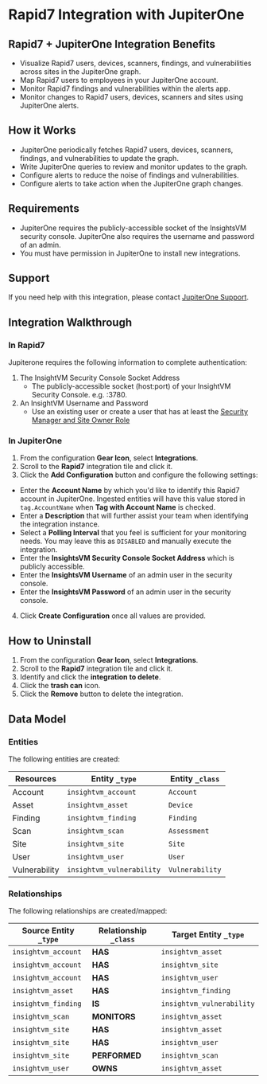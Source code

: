 # Rapid7 Integration with JupiterOne

## Rapid7 + JupiterOne Integration Benefits

*   Visualize Rapid7 users, devices, scanners, findings, and vulnerabilities
    across sites in the JupiterOne graph.
*   Map Rapid7 users to employees in your JupiterOne account.
*   Monitor Rapid7 findings and vulnerabilities within the alerts app.
*   Monitor changes to Rapid7 users, devices, scanners and sites using JupiterOne
    alerts.

## How it Works

*   JupiterOne periodically fetches Rapid7 users, devices, scanners, findings, and
    vulnerabilities to update the graph.
*   Write JupiterOne queries to review and monitor updates to the graph.
*   Configure alerts to reduce the noise of findings and vulnerabilities.
*   Configure alerts to take action when the JupiterOne graph changes.

## Requirements

*   JupiterOne requires the publicly-accessible socket of the InsightsVM security
    console. JupiterOne also requires the username and password of an admin.
*   You must have permission in JupiterOne to install new integrations.

## Support

If you need help with this integration, please contact
[JupiterOne Support](https://support.jupiterone.io).

## Integration Walkthrough

### In Rapid7

Jupiterone requires the following information to complete authentication:

1.  The InsightVM Security Console Socket Address
    *   The publicly-accessible socket (host:port) of your InsightVM Security
        Console. e.g. <hostname>:3780.
2.  An InsightVM Username and Password
    *   Use an existing user or create a user that has at least the
        [Security Manager and Site Owner Role](https://docs.rapid7.com/insightvm/managing-users-and-authentication/#security-manager-and-site-owner)

### In JupiterOne

1.  From the configuration **Gear Icon**, select **Integrations**.
2.  Scroll to the **Rapid7** integration tile and click it.
3.  Click the **Add Configuration** button and configure the following settings:

*   Enter the **Account Name** by which you'd like to identify this Rapid7 account
    in JupiterOne. Ingested entities will have this value stored in
    `tag.AccountName` when **Tag with Account Name** is checked.
*   Enter a **Description** that will further assist your team when identifying
    the integration instance.
*   Select a **Polling Interval** that you feel is sufficient for your monitoring
    needs. You may leave this as `DISABLED` and manually execute the integration.
*   Enter the **InsightsVM Security Console Socket Address** which is publicly
    accessible.
*   Enter the **InsightsVM Username** of an admin user in the security console.
*   Enter the **InsightsVM Password** of an admin user in the security console.

4.  Click **Create Configuration** once all values are provided.

## How to Uninstall

1.  From the configuration **Gear Icon**, select **Integrations**.
2.  Scroll to the **Rapid7** integration tile and click it.
3.  Identify and click the **integration to delete**.
4.  Click the **trash can** icon.
5.  Click the **Remove** button to delete the integration.

<!-- {J1_DOCUMENTATION_MARKER_START} -->

<!--
********************************************************************************
NOTE: ALL OF THE FOLLOWING DOCUMENTATION IS GENERATED USING THE
"j1-integration document" COMMAND. DO NOT EDIT BY HAND! PLEASE SEE THE DEVELOPER
DOCUMENTATION FOR USAGE INFORMATION:

https://github.com/JupiterOne/sdk/blob/main/docs/integrations/development.md
********************************************************************************
-->

## Data Model

### Entities

The following entities are created:

| Resources     | Entity `_type`            | Entity `_class` |
| ------------- | ------------------------- | --------------- |
| Account       | `insightvm_account`       | `Account`       |
| Asset         | `insightvm_asset`         | `Device`        |
| Finding       | `insightvm_finding`       | `Finding`       |
| Scan          | `insightvm_scan`          | `Assessment`    |
| Site          | `insightvm_site`          | `Site`          |
| User          | `insightvm_user`          | `User`          |
| Vulnerability | `insightvm_vulnerability` | `Vulnerability` |

### Relationships

The following relationships are created/mapped:

| Source Entity `_type` | Relationship `_class` | Target Entity `_type`     |
| --------------------- | --------------------- | ------------------------- |
| `insightvm_account`   | **HAS**               | `insightvm_asset`         |
| `insightvm_account`   | **HAS**               | `insightvm_site`          |
| `insightvm_account`   | **HAS**               | `insightvm_user`          |
| `insightvm_asset`     | **HAS**               | `insightvm_finding`       |
| `insightvm_finding`   | **IS**                | `insightvm_vulnerability` |
| `insightvm_scan`      | **MONITORS**          | `insightvm_asset`         |
| `insightvm_site`      | **HAS**               | `insightvm_asset`         |
| `insightvm_site`      | **HAS**               | `insightvm_user`          |
| `insightvm_site`      | **PERFORMED**         | `insightvm_scan`          |
| `insightvm_user`      | **OWNS**              | `insightvm_asset`         |

<!--
********************************************************************************
END OF GENERATED DOCUMENTATION AFTER BELOW MARKER
********************************************************************************
-->

<!-- {J1_DOCUMENTATION_MARKER_END} -->
 
<!--  jupiterOneDocVersion=0-3-6 -->